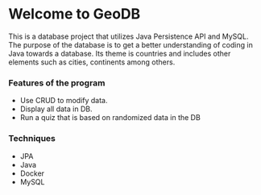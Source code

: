 # **Welcome to GeoDB**

This is a database project that utilizes Java Persistence API and MySQL. 
The purpose of the database is to get a better understanding of coding in Java towards a database.
Its theme is countries and includes other elements such as cities, continents among others. 

### Features of the program
* Use CRUD to modify data.
* Display all data in DB.
* Run a quiz that is based on randomized data in the DB

### Techniques
* JPA
* Java
* Docker
* MySQL
